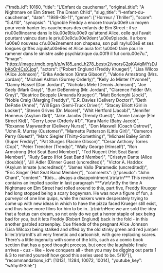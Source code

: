 {"tmdb_id": 10160, "title": "L'Enfant du cauchemar", "original_title": "A Nightmare on Elm Street: The Dream Child", "slug_title": "l-enfant-du-cauchemar", "date": "1989-08-11", "genre": ["Horreur / Thriller"], "score": "5.4/10", "synopsis": "L'ignoble Freddy a encore trouv\u00e9 un moyen pour venir hanter les cauchemars des enfants de Elm Street : il se r\u00e9incarne dans le b\u00e9b\u00e9 qu'attend Alice, celle qui l'avait pourtant vaincu dans le pr\u00e9c\u00e9dent \u00e9pisode. Il arbore \u00e0 nouveau cr\u00e2nement son chapeau, son pull ray\u00e9 et ses longues griffes aiguis\u00e9es et Alice aura fort \u00e0 faire pour le ramener dans le sinistre asile psychiatrique o\u00f9 il fut con\u00e7u.", "image": "https://image.tmdb.org/t/p/w185_and_h278_bestv2/vnorsG2pKAVqIMYsDJbKoOr4CsX.jpg", "actors": ["Robert Englund (Freddy Krueger)", "Lisa Wilcox (Alice Johnson)", "Erika Anderson (Greta Gibson)", "Valorie Armstrong (Mrs. Jordan)", "Michael Ashton (Gurney Orderly)", "Kelly Jo Minter (Yvonne)", "Danny Hassel (Dan Jordan)", "Nicholas Mele (Dennis Johnson)", "Joe Seely (Mark Gray)", "Burr DeBenning (Mr. Jordan)", "Clarence Felder (Mr. Gray)", "Beatrice Boepple (Amanda Krueger)", "Matt Borlenghi (Jock)", "Noble Craig (Merging Freddy)", "E.R. Davies (Delivery Doctor)", "Beth DePatie (Anne)", "Will Egan (Semi-Truck Driver)", "Stacey Elliott (Girl in Locker)", "Steven Grives (Dr. Moore)", "Whit Hertford (Jacob)", "Jennifer Honneus (Asylum Girl)", "Jake Jacobs (Trendy Guest)", "Annie Lamaje (Elm Street Kid)", "Gerry Loew (Orderly #1)", "Kara Marie (Baby Jacob)", "Roxanne Mayweather (Delivery Nurse)", "Don Maxwell (Coach Ostrow)", "John R. Murray (Customer)", "Marnette Patterson (Little Girl)", "Cameron Perry (Guest)", "Marc Siegler (Thirty-Something)", "Michael Bailey Smith (Super Freddy)", "Pat Sturges (Racine Gibson)", "Cesar Anthony Torres (Cop)", "Peter Trencher (Trendy)", "Wally George (Himself)", "Ron Armstrong (Hot Seat Band Member)", "Ted Nugent (Hot Seat Band Member)", "Rudy Sarzo (Hot Seat Band Member)", "Crisstyn Dante (Alice (double))", "Jill Adler (Dinner Guest (uncredited))", "Victor A. Haddox (Asylum Inmate (uncredited))", "James Vallo (Paramedic (uncredited))", "Eric Singer (Hot Seat Band Member)"], "comments": [{"pseudo": "John Chard", "content": "Kids... always a disappointment.\r\n\r\n*** This review contains an implied spoiler in last paragraph ***\r\n\r\nBy the time A Nightmare on Elm Street had rolled around to this, part five, Freddy Krueger had long stopped being a scary bogeyman. He was now a figure of fun, a purveyor of one line quips, while the makers were desperately trying to come up with new ideas in which to have the pizza faced Krueger still exist, and thus have more films for him to be in...\r\n\r\nHere we are sold the idea that a foetus can dream, so not only do we get a horror staple of sex being bad for you, but it lets Freddy (Robert Englund) back in the fold - in this another garbled screenplay. Cue friends of the pregnant Alice Johnson (Lisa Wilcox) being stalked and offed by the old stinky green and red jumper killer.\r\n\r\nIt's all very frenetic and cartoonish, with gore replacing scares. There's a little ingenuity with some of the kills, such as a comic book section that has a good thought process, but once the laughable finale arrives - cuz - like - love conquers all - then you may be digging out parts 1 & 3 to remind yourself how good this series used to be. 5/10"}], "recommandations_id": [10131, 11284, 10072, 10014], "youtube_key": "wAfqn1F3lhE"}